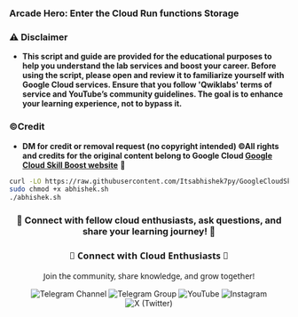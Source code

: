 ### Arcade Hero: Enter the Cloud Run functions Storage





### ⚠️ Disclaimer
- **This script and guide are provided for  the educational purposes to help you understand the lab services and boost your career. Before using the script, please open and review it to familiarize yourself with Google Cloud services. Ensure that you follow 'Qwiklabs' terms of service and YouTube’s community guidelines. The goal is to enhance your learning experience, not to bypass it.**

### ©Credit
- **DM for credit or removal request (no copyright intended) ©All rights and credits for the original content belong to Google Cloud [Google Cloud Skill Boost website](https://www.cloudskillsboost.google/)** 🙏



```bash
curl -LO https://raw.githubusercontent.com/Itsabhishek7py/GoogleCloudSkillsboost/refs/heads/main/Arcade%20Hero%3A%20Enter%20the%20Cloud%20Run%20functions%20Storage/abhishek.sh
sudo chmod +x abhishek.sh
./abhishek.sh
```




<div align="center">

<h3>🌟 Connect with fellow cloud enthusiasts, ask questions, and share your learning journey! 🌟</h3>

<div align="center">

<h3 style="font-family: 'Segoe UI', sans-serif; color: linear-gradient(90deg, #4F46E5, #E114E5);">🌟 Connect with Cloud Enthusiasts 🌟</h3>
<p style="font-family: 'Segoe UI', sans-serif;">Join the community, share knowledge, and grow together!</p>

<!-- Telegram Channel -->
<a href="https://t.me/+gBcgRTlZLyM4OGI1" target="_blank" style="text-decoration: none;">
  <img src="https://img.shields.io/badge/-Join_Telegram_Channel-2CA5E0?style=for-the-badge&logo=telegram&logoColor=white&labelColor=2CA5E0&color=white&gradient=linear-gradient(90deg, #2CA5E0, #2488C8)" alt="Telegram Channel"/>
</a>

<!-- Telegram Group -->
<a href="https://t.me/+RujS6mqBFawzZDFl" target="_blank" style="text-decoration: none;">
  <img src="https://img.shields.io/badge/-Join_Telegram_Group-2CA5E0?style=for-the-badge&logo=telegram&logoColor=white&labelColor=2CA5E0&color=white&gradient=linear-gradient(90deg, #2CA5E0, #2488C8)" alt="Telegram Group"/>
</a>

<!-- YouTube -->
<a href="https://www.youtube.com/@drabhishek.5460?sub_confirmation=1" target="_blank" style="text-decoration: none;">
  <img src="https://img.shields.io/badge/-Subscribe_YouTube-FF0000?style=for-the-badge&logo=youtube&logoColor=white&labelColor=FF0000&color=white&gradient=linear-gradient(90deg, #FF0000, #CC0000)" alt="YouTube"/>
</a>

<!-- Instagram -->
<a href="https://www.instagram.com/drabhishek.5460/" target="_blank" style="text-decoration: none;">
  <img src="https://img.shields.io/badge/-Follow_Instagram-E4405F?style=for-the-badge&logo=instagram&logoColor=white&labelColor=E4405F&color=white&gradient=linear-gradient(90deg, #E4405F, #C13584)" alt="Instagram"/>
</a>

<!-- X (Twitter) -->
<a href="https://x.com/DAbhishek5460" target="_blank" style="text-decoration: none;">
  <img src="https://img.shields.io/badge/-Follow_X-000000?style=for-the-badge&logo=x&logoColor=white&labelColor=000000&color=white&gradient=linear-gradient(90deg, #000000, #2D2D2D)" alt="X (Twitter)"/>
</a>

</div>
